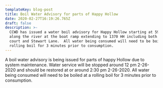 ```yaml
---
templateKey: blog-post
title: Boil Water Advisory for parts of Happy Hollow
date: 2020-02-27T16:19:26.765Z
draft: false
description: >-
  CCWD has issued a water boil advisory for Happy Hollow starting at 590 HH
  along the river at the boat ramp extending to 1370 HH including both Morrow
  court and Stewart Lane.  All water being consumed will need to be boiled at a
  rolling boil for 3 minutes prior to consumption.
---
```

A boil water advisory is being issued for parts of happy Hollow due to system maintenance. Water service will be stopped around 12 pm 2-26-2020 and should be restored at or around 2:30 pm 2-26-2020. All water being consumed will need to be boiled at a rolling boil for 3 minutes prior to consumption.
